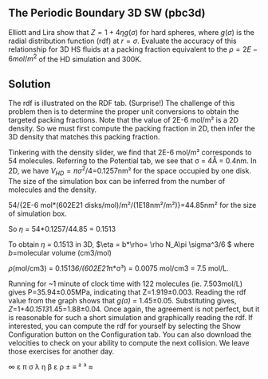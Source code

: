 

## The Periodic Boundary 3D SW (pbc3d)

Elliott and Lira show that $Z = 1 + 4\eta g(\sigma)$ for hard spheres, where $g(\sigma)$ is the radial distribution function (rdf) at $r = \sigma$.  Evaluate the accuracy of this relationship for 3D HS fluids at a packing fraction equivalent to the $\rho = 2E-6 mol/m^2$ of the HD simulation and 300K.  

## Solution 
The rdf is illustrated on the RDF tab. (Surprise!)  The challenge of this problem then is to determine the proper unit conversions to obtain the targeted packing fractions. Note that the value of 2E-6 mol/m² is a 2D density. So we must first compute the packing fraction in 2D, then infer the 3D density that matches this packing fraction. 
 

Tinkering with the density slider, we find that 2E-6 mol/m² corresponds to 54 molecules. Referring to the Potential tab, we see that σ = 4$\text{\AA}$ = 0.4nm. In 2D, we have $V_{HD}=\pi \sigma^2/4$=0.1257nm² for the space occupied by one disk. The size of the simulation box can be inferred from the number of molecules and the density. 

54/{2E-6 mol*(602E21 disks/mol)/m²/(1E18nm²/m²)}=44.85nm² for the size of simulation box. 

So <i>η</i> = 54*0.1257/44.85 = 0.1513

  

To obtain <i>η</i> = 0.1513 in 3D, $\eta = b*\rho= \rho N_A\pi \sigma^3/6 $ where <i>b</i>=molecular volume (cm3/mol) 

<i>ρ</i>(mol/cm3) = 0.1513*6/(602E21*π*σ³) = 0.0075 mol/cm3 = 7.5 mol/L. 


Running for ~1 minute of clock time with 122 molecules (ie. 7.503mol/L) gives P=35.94±0.05MPa, indicating that Z=1.919±0.003.  Reading the rdf value from the graph shows that <i>g(σ)</i> = 1.45±0.05. Substituting gives, <i>Z</i>=1+4*0.1513*1.45=1.88±0.04.  Once again, the agreement is not perfect, but it is reasonable for such a short simulation and graphically reading the rdf.  If interested, you can compute the rdf for yourself by selecting the Show Configuration button on the Configuration tab.  You can also download the velocities to check on your ability to compute the next collision.  We leave those exercises for another day.




 ∞ ε  π  σ λ η β ε ρ ± ≡ ² ³ ≈
